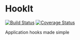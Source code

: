 # HookIt

[![Build Status](https://travis-ci.org/HexRweb/hookit.svg?branch=master)](https://travis-ci.org/HexRweb/hookit)
[![Coverage Status](https://coveralls.io/repos/github/HexRweb/hookit/badge.svg?branch=master)](https://coveralls.io/github/HexRweb/hookit/?branch=master)

Application hooks made simple
